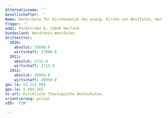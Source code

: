 ```yaml
---
Alternativname: ''
Gesellschafter: ''
Name: Hochschule für Kirchenmusik der evang. Kirche von Westfalen, Herford
Träger: ''
addi: Parkstraße 6, 32049 Herford
bundesland: Nordrhein-Westfalen
drittmittel:
  2010:
    absolut: 35690.0
    wirtschaft: 27690.0
  2011:
    absolut: 2713.0
    wirtschaft: 2713.0
  2012:
    absolut: 20950.0
    wirtschaft: 20950.0
gps-la: 52.111.693
gps-lo: 8.684.165
hs-art: Kirchliche Theologische Hochschulen
orientierung: privat
uID: '710'

---
```


